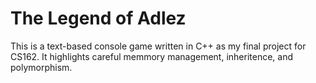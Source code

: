 # The Legend of Adlez
This is a text-based console game written in C++ as my final project for CS162.  It highlights careful memmory management, inheritence, and polymorphism.
